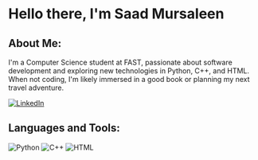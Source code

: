 # Hello there, I'm Saad Mursaleen

## About Me:

I'm a Computer Science student at FAST, passionate about software development and exploring new technologies in Python, C++, and HTML. When not coding, I'm likely immersed in a good book or planning my next travel adventure.

[![LinkedIn][linkedin-shield]][linkedin-url]
## Languages and Tools:

![Python](https://img.shields.io/badge/-Python-3776AB?style=flat&logo=python&logoColor=white)
![C++](https://img.shields.io/badge/-C++-00599C?style=flat&logo=cplusplus&logoColor=white)
![HTML](https://img.shields.io/badge/-HTML5-E34F26?style=flat&logo=html5&logoColor=white)

<!-- LINKS & IMAGES -->
[linkedin-shield]: https://img.shields.io/badge/LinkedIn-0077B5?style=flat&logo=linkedin&logoColor=white
[linkedin-url]: [(https://www.linkedin.com/in/saad-mursaleen-b6156725b)https://www.linkedin.com/in/saad-mursaleen-b6156725b]

